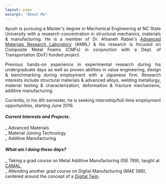 ```yaml
---
layout: page
excerpt: "About Me"
---
```


<div style="text-align: justify"> 
  
Ayush is pursuing a Master's degree in Mechanical Engineering at NC State University with a research concentration in structural mechanics, materials & manufacturing. He is a member of Dr. Afsaneh Rabiei's <a href="https://people.engr.ncsu.edu/arabiei/">Advanced Materials Research Laboratory</a> (AMRL) & his research is focused on Composite Metal Foams (CMFs) in conjunction with a Dept. of Transportation (DoT) funded project. 

Previous hands-on experience in experimental research during his undergraduate days as well as proven abilities in value engineering, design & benchmarking during employment with a Japanese firm. Research interests include structural materials & advanced alloys, welding metallurgy, material testing & characterization, deformation & fracture mechanisms, additive manufacturing. 

Currently, in his 4th semester, he is seeking internship/full-time employment opportunities, starting June 2019.
</div>

#### *Current Interests and Projects:*

_ Advanced Materials <br />
_ Material Joining Technology <br />
_ Additive Manufacturing <br />


#### *What am I doing these days?*

_ Taking a grad course on Metal Additive Manufacturing (ISE 789), taught at <a href="https://www.camal.ncsu.edu/">CAMAL</a>.<br />
_ Attending another grad course on Digital Manufacturing (MAE 589), centered around the concept of a <a href="https://www2.deloitte.com/insights/us/en/focus/industry-4-0/digital-twin-technology-smart-factory.html
">Digital Twin</a>. <br /> 



